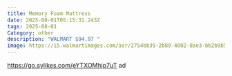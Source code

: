 ```yaml
---
title: Memory Foam Mattress
date: 2025-08-01T05:15:31.243Z
tags: 2025-08-01
Category: other
description: "WALMART $94.97 "
image: https://i5.walmartimages.com/asr/2754bb39-2b89-4002-8ae3-bb2b9b50e6b1.92c2c59f89b225a9aee077ba39f020e2.png?odnHeight=2000&odnWidth=2000&odnBg=FFFFFF
---
```

https://go.sylikes.com/eYTXOMhip7uT ad